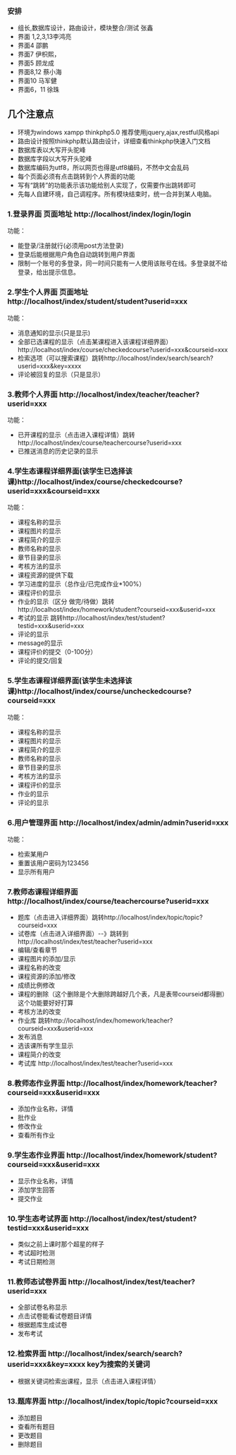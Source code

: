 ### 安排
- 组长,数据库设计，路由设计，模块整合/测试 张鑫
- 界面 1,2,3,13李鸿亮
- 界面4 邵鹏
- 界面7 伊枳熙，
- 界面5 顾龙成
- 界面8,12 蔡小海
- 界面10 马军健
- 界面6，11 徐珠


## 几个注意点
- 环境为windows xampp thinkphp5.0 推荐使用jquery,ajax,restful风格api
- 路由设计按照thinkphp默认路由设计，详细查看thinkphp快速入门文档
- 数据库表以大写开头驼峰
- 数据库字段以大写开头驼峰
- 数据库编码为utf8，所以网页也得是utf8编码，不然中文会乱码
- 每个页面必须有点击跳转到个人界面的功能
- 写有“跳转”的功能表示该功能给别人实现了，仅需要作出跳转即可
- 先每人自建环境，自己调程序。所有模块结束时，统一合并到某人电脑。
### 1.登录界面 页面地址 http://localhost/index/login/login
功能： 
- 能登录/注册就行(必须用post方法登录)
- 登录后能根据用户角色自动跳转到用户界面
- 限制一个账号的多登录，同一时间只能有一人使用该账号在线。多登录就不给登录，给出提示信息。

### 2.学生个人界面 页面地址 http://localhost/index/student/student?userid=xxx  
功能：
- 消息通知的显示(只是显示)
- 全部已选课程的显示（点击某课程进入该课程详细界面）http://localhost/index/course/checkedcourse?userid=xxx&courseid=xxx
- 检索选项（可以搜索课程）跳转http://localhost/index/search/search?userid=xxx&key=xxxx
- 评论被回复的显示（只是显示）

### 3.教师个人界面 http://localhost/index/teacher/teacher?userid=xxx  
功能：
- 已开课程的显示（点击进入课程详情）跳转http://localhost/index/course/teachercourse?userid=xxx 
- 已推送消息的历史记录的显示

### 4.学生态课程详细界面(该学生已选择该课)http://localhost/index/course/checkedcourse?userid=xxx&courseid=xxx 
功能：
- 课程名称的显示
- 课程图片的显示
- 课程简介的显示
- 教师名称的显示
- 章节目录的显示
- 考核方法的显示
- 课程资源的提供下载
- 学习进度的显示（总作业/已完成作业\*100%）
- 课程评价的显示
- 作业的显示（区分 做完/待做）跳转http://localhost/index/homework/student?courseid=xxx&userid=xxx 
- 考试的显示 跳转http://localhost/index/test/student?testid=xxx&userid=xxx 
- 评论的显示
- message的显示
- 课程评价的提交（0-100分）
- 评论的提交/回复
     
### 5.学生态课程详细界面(该学生未选择该课)http://localhost/index/course/uncheckedcourse?courseid=xxx 
功能：
- 课程名称的显示
- 课程图片的显示
- 课程简介的显示
- 教师名称的显示
- 章节目录的显示
- 考核方法的显示
- 课程评价的显示
- 作业的显示
- 评论的显示
### 6.用户管理界面 http://localhost/index/admin/admin?userid=xxx 
功能：
- 检索某用户
- 重置该用户密码为123456
- 显示所有用户
### 7.教师态课程详细界面 http://localhost/index/course/teachercourse?userid=xxx 
- 题库（点击进入详细界面）跳转http://localhost/index/topic/topic?courseid=xxx
- 试卷库（点击进入详细界面）--》跳转到http://localhost/index/test/teacher?userid=xxx 
- 编辑/查看章节
- 课程图片的添加/显示
- 课程名称的改变
- 课程资源的添加/修改
- 成绩比例修改
- 课程的删除（这个删除是个大删除跨越好几个表，凡是表带courseid都得删）这个功能要好好打算
- 考核方法的改变
- 作业库 跳转http://localhost/index/homework/teacher?courseid=xxx&userid=xxx 
- 发布消息
- 选该课所有学生显示
- 课程简介的改变
- 考试库 http://localhost/index/test/teacher?userid=xxx 
### 8.教师态作业界面 http://localhost/index/homework/teacher?courseid=xxx&userid=xxx 
- 添加作业名称，详情
- 批作业
- 修改作业
- 查看所有作业
### 9.学生态作业界面 http://localhost/index/homework/student?courseid=xxx&userid=xxx 
- 显示作业名称，详情
- 添加学生回答
- 提交作业
### 10.学生态考试界面 http://localhost/index/test/student?testid=xxx&userid=xxx 
- 类似之前上课时那个超星的样子
- 考试超时检测
- 考试日期检测
### 11.教师态试卷界面 http://localhost/index/test/teacher?userid=xxx 
- 全部试卷名称显示
- 点击试卷能看试卷题目详情
- 根据题库生成试卷
- 发布考试
### 12.检索界面 http://localhost/index/search/search?userid=xxx&key=xxxx key为搜索的关键词 
- 根据关键词检索出课程，显示（点击进入课程详情）
### 13.题库界面 http://localhost/index/topic/topic?courseid=xxx
- 添加题目
- 查看所有题目
- 更改题目
- 删除题目
